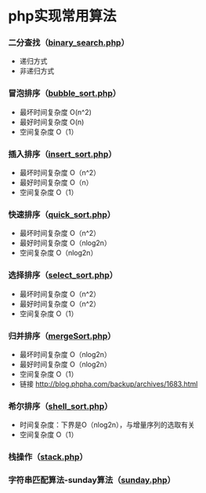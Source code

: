 # php实现常用算法
### 二分查找（[binary_search.php](https://github.com/fupengfei058/algorithm/blob/master/binary_search.php)）
* 递归方式
* 非递归方式
### 冒泡排序（[bubble_sort.php](https://github.com/fupengfei058/algorithm/blob/master/bubble_sort.php)）
* 最坏时间复杂度 O(n^2)
* 最好时间复杂度 O(n)
* 空间复杂度 O（1）
### 插入排序（[insert_sort.php](https://github.com/fupengfei058/algorithm/blob/master/insert_sort.php)）
* 最坏时间复杂度 O（n^2）
* 最好时间复杂度 O（n）
* 空间复杂度 O（1）
### 快速排序（[quick_sort.php](https://github.com/fupengfei058/algorithm/blob/master/quick_sort.php)）
* 最坏时间复杂度 O（n^2）
* 最好时间复杂度 O（nlog2n）
* 空间复杂度 O（nlog2n）
### 选择排序（[select_sort.php](https://github.com/fupengfei058/algorithm/blob/master/select_sort.php)）
* 最坏时间复杂度 O（n^2）
* 最好时间复杂度 O（n^2）
* 空间复杂度 O（1）
### 归并排序（[mergeSort.php](https://github.com/fupengfei058/algorithm/blob/master/mergeSort.php)）
* 最坏时间复杂度 O（nlog2n）
* 最好时间复杂度 O（nlog2n）
* 空间复杂度 O（1）
* 链接
http://blog.phpha.com/backup/archives/1683.html
### 希尔排序（[shell_sort.php](https://github.com/fupengfei058/algorithm/blob/master/shell_sort.php)）
* 时间复杂度：下界是O（nlog2n），与增量序列的选取有关
* 空间复杂度 O（1）
### 栈操作（[stack.php](https://github.com/fupengfei058/algorithm/blob/master/stack.php)）
### 字符串匹配算法-sunday算法（[sunday.php](https://github.com/fupengfei058/algorithm/blob/master/sunday.php)）
